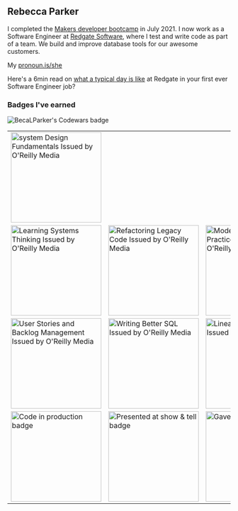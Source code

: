## Rebecca Parker

I completed the [Makers developer bootcamp](https://makers.tech/about-us/) in July 2021. I now work as a Software Engineer at [Redgate Software](https://www.red-gate.com/), where I test and write code as part of a team. We build and improve database tools for our awesome customers.

My [pronoun.is/she](https://pronoun.is/she)

Here's a 6min read on [what a typical day is like](https://medium.com/ingeniouslysimple/a-day-in-the-life-of-a-junior-developer-at-redgate-806217d98eed) at Redgate in your first ever Software Engineer job?


### Badges I've earned

<img src="https://www.codewars.com/users/BecaLParker/badges/large" alt="BecaLParker's Codewars badge"/>

<table border=0>
  <tr>
    <td><img src= "https://github.com/user-attachments/assets/2d58aa87-3ac9-4878-bd9f-21aa77537c6b" alt="system Design Fundamentals Issued by O'Reilly Media" style="width:204px; height:204px;"/></td>
    <td><imag src="https://github.com/user-attachments/assets/65b4d77a-c499-4405-a31c-f5a36607fff8" alt="AWS Security learning plan"style=width:204px; hieght204px;"></td>
  </tr>
  <tr>
    <td><img src="https://github.com/user-attachments/assets/ed912cc1-19be-4c14-8431-a83277984cdb" alt="Learning Systems Thinking Issued by O'Reilly Media" style="width:204px; height:204px;"/></td>
    <td><img src="https://github.com/user-attachments/assets/5ff43d94-1e0f-424e-ac31-9523e7b8eaf2" alt="Refactoring Legacy Code Issued by O'Reilly Media" style="width:204px; height:204px;"/></td>
    <td><img src="https://github.com/BecaLParker/BecaLParker/assets/75490778/a14ddb7f-4dc1-4015-b0be-0b6a69b6f940" alt="Modern Engineering Practices Issued by O'Reilly Media" style="width:204px; height:204px;"/></td>
  </tr>
  <tr>
    <td><img src="https://github.com/user-attachments/assets/88089639-347e-4c00-aa3b-1abe7e6cd137" alt="User Stories and Backlog Management Issued by O'Reilly Media" style="width:204px; height:204px;"/></td>
    <td><img src="https://github.com/BecaLParker/BecaLParker/assets/75490778/26d11483-5f06-42c2-8611-c7dbb34f455e" alt="Writing Better SQL Issued by O'Reilly Media" style="width:204px; height:204px;"/></td>
    <td><img src="https://github.com/BecaLParker/BecaLParker/assets/75490778/60d9cff8-608b-47da-b50f-332007400b64" alt="Linear Algebra ML Issued by O'Reilly Media" style="width:204px; height:204px;"/></td>
  </tr>
  <tr>
    <td><img src="https://api.accredible.com/v1/frontend/credential_website_embed_image/badge/38993674" alt="Code in production badge" style="width:204px; height:204px;"/></td>
    <td><img src="https://api.accredible.com/v1/frontend/credential_website_embed_image/badge/39209756" alt="Presented at show & tell badge" style="width:204px; height:204px;"/></td>
    <td><img src="https://api.accredible.com/v1/frontend/credential_website_embed_image/badge/39482242" alt="Gave a Lightning Talk" style="width:204px; height:204px;"/></td>
  </tr>
</table>



